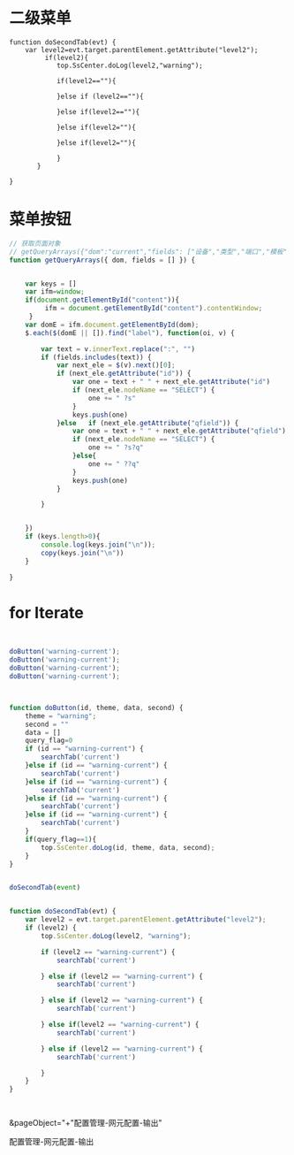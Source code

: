 # 二级菜单

    function doSecondTab(evt) {
        var level2=evt.target.parentElement.getAttribute("level2");
             if(level2){
                top.SsCenter.doLog(level2,"warning");

                if(level2==""){
                  
                }else if (level2==""){
                  
                }else if(level2==""){
                  
                }else if(level2=""){
                 
                }else if(level2=""){
              
                }
           }
        
    }

# 菜单按钮
```js
// 获取页面对象
// getQueryArrays({"dom":"current","fields": ["设备","类型","端口","模板","开始时间","结束时间"]})
function getQueryArrays({ dom, fields = [] }) {


    var keys = []
    var ifm=window;
    if(document.getElementById("content")){
         ifm = document.getElementById("content").contentWindow;    
     }
    var domE = ifm.document.getElementById(dom);
    $.each($(domE || []).find("label"), function(oi, v) {

        var text = v.innerText.replace(":", "")
        if (fields.includes(text)) {
            var next_ele = $(v).next()[0];
            if (next_ele.getAttribute("id")) {
                var one = text + " " + next_ele.getAttribute("id")
                if (next_ele.nodeName == "SELECT") {
                    one += " ?s"
                }
                keys.push(one)
            }else   if (next_ele.getAttribute("qfield")) {
                var one = text + " " + next_ele.getAttribute("qfield")
                if (next_ele.nodeName == "SELECT") {
                    one += " ?s?q"
                }else{
                    one += " ??q"
                }
                keys.push(one)
            }

        }


    })
    if (keys.length>0){
        console.log(keys.join("\n"));
        copy(keys.join("\n"))
    }

}


```

# for   Iterate

```js


doButton('warning-current');
doButton('warning-current');
doButton('warning-current');
doButton('warning-current');



function doButton(id, theme, data, second) {
    theme = "warning";
    second = ""
    data = []
    query_flag=0
    if (id == "warning-current") {
        searchTab('current')
    }else if (id == "warning-current") {
        searchTab('current')
    }else if (id == "warning-current") {
        searchTab('current')
    }else if (id == "warning-current") {
        searchTab('current')
    }else if (id == "warning-current") {
        searchTab('current')
    }
    if(query_flag==1){
        top.SsCenter.doLog(id, theme, data, second);
    }
}


doSecondTab(event)


function doSecondTab(evt) {
    var level2 = evt.target.parentElement.getAttribute("level2");
    if (level2) {
        top.SsCenter.doLog(level2, "warning");

        if (level2 == "warning-current") {
            searchTab('current')

        } else if (level2 == "warning-current") {
            searchTab('current')

        } else if (level2 == "warning-current") {
            searchTab('current')

        } else if(level2 == "warning-current") {
            searchTab('current')

        } else if (level2 == "warning-current") {
            searchTab('current')

        }
    }
}




```


<!-- pageObject -->

&pageObject="+"配置管理-网元配置-输出"

配置管理-网元配置-输出